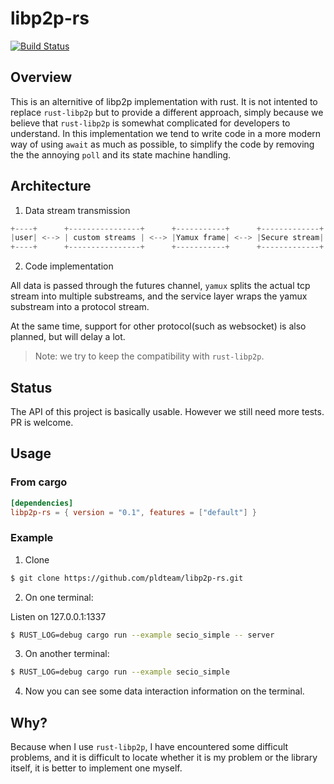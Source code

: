 # libp2p-rs

[![Build Status](https://travis-ci.com/pldteam/libp2p-rs.svg?token=tEt4wqXiQg5sktaf43jn&branch=master)](https://travis-ci.com/pldteam/libp2p-rs)

## Overview

This is an alternitive of libp2p implementation with rust. It is not intented to replace `rust-libp2p` but to provide a different approach, simply because we believe that `rust-libp2p` is somewhat complicated for developers to understand. In this implementation we tend to write code in a more modern way of using `await` as much as possible, to simplify the code by removing the the annoying `poll` and its state machine handling. 

## Architecture

1. Data stream transmission

```rust
+----+      +----------------+      +-----------+      +-------------+      +----------+      +------+
|user| <--> | custom streams | <--> |Yamux frame| <--> |Secure stream| <--> |TCP stream| <--> |remote|
+----+      +----------------+      +-----------+      +-------------+      +----------+      +------+
```

2. Code implementation

All data is passed through the futures channel, `yamux` splits the actual tcp stream into multiple substreams,
and the service layer wraps the yamux substream into a protocol stream.

At the same time, support for other protocol(such as websocket) is also planned, but will delay a lot.

> Note: we try to keep the compatibility with `rust-libp2p`.

## Status

The API of this project is basically usable. However we still need more tests. PR is welcome.

## Usage

### From cargo

```toml
[dependencies]
libp2p-rs = { version = "0.1", features = ["default"] }
```

### Example

1. Clone

```bash
$ git clone https://github.com/pldteam/libp2p-rs.git
```

2. On one terminal:

Listen on 127.0.0.1:1337
```bash
$ RUST_LOG=debug cargo run --example secio_simple -- server
```

3. On another terminal:

```bash
$ RUST_LOG=debug cargo run --example secio_simple
```

4. Now you can see some data interaction information on the terminal.



## Why?

Because when I use `rust-libp2p`, I have encountered some difficult problems,
and it is difficult to locate whether it is my problem or the library itself,
it is better to implement one myself.
